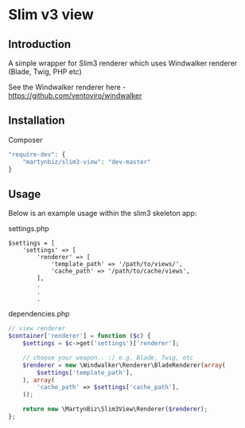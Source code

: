 # Slim v3 view #

## Introduction ##

A simple wrapper for Slim3 renderer which uses Windwalker renderer (Blade, Twig, PHP etc)

See the Windwalker renderer here - https://github.com/ventoviro/windwalker

## Installation ##

Composer

```php
"require-dev": {
    "martynbiz/slim3-view": "dev-master"
}
```

## Usage ##

Below is an example usage within the slim3 skeleton app:

settings.php

```
$settings = [
    'settings' => [
        'renderer' => [
            'template_path' => '/path/to/views/',
            'cache_path' => '/path/to/cache/views',
        ],
        .
        .
        .
```

dependencies.php

```php
// view renderer
$container['renderer'] = function ($c) {
    $settings = $c->get('settings')['renderer'];

    // choose your weapon.. :) e.g. Blade, Twig, etc
    $renderer = new \Windwalker\Renderer\BladeRenderer(array(
        $settings['template_path'],
    ), array(
        'cache_path' => $settings['cache_path'],
    ));

    return new \MartynBiz\Slim3View\Renderer($renderer);
};
```
